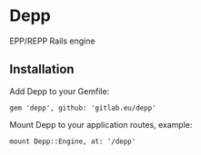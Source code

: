 Depp
====

EPP/REPP Rails engine

Installation
------------

Add Depp to your Gemfile:

    gem 'depp', github: 'gitlab.eu/depp'

Mount Depp to your application routes, example:

    mount Depp::Engine, at: '/depp'
